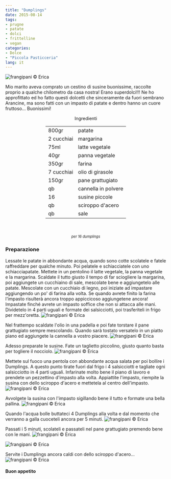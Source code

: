 ```yaml
---
title: "Dumplings"
date: 2015-08-14
tags:
- prugne
- patate
- dolci
- frittelline
- vegan
categories:
- Dolce
- "Piccola Pasticceria"
lang: it
---
```

![](header.jpg "frangipani © Erica")

Mio marito aveva comprato un cestino di susine buonissime, raccolte proprio a qualche chilometro da casa nostra! Erano superdolci!!! Ne ho approfittato ed ho fatto questi dolcetti che sinceramente da fuori sembrano Arancine, ma sono fatti con un impasto di patate e dentro hanno un cuore fruttoso... Buonissimi!


<div id="wrapper" style="text-align: center">
  <div id="yourdiv" style="display: inline-block;">
    <div class="ingredients">
      <div class="ingredients-title">Ingredienti</div>
      <table>
        <tbody>
          <tr>
            <td>800gr</td>
            <td>patate</td>
          </tr>
          <tr>
            <td>2 cucchiai</td>
            <td>margarina</td>
          </tr>
          <tr>
            <td>75ml</td>
            <td>latte vegetale</td>
          </tr>
          <tr>
            <td>40gr</td>
            <td>panna vegetale</td>
          </tr>
          <tr>
            <td>350gr</td>
            <td>farina</td>
          </tr>
          <tr>
            <td>7 cucchiai</td>
            <td>olio di girasole</td>
          </tr>
          <tr>
            <td>150gr</td>
            <td>pane grattugiato</td>
          </tr>
          <tr>
            <td>qb</td>
            <td>cannella in polvere</td>
          </tr>
          <tr>
            <td>16</td>
            <td>susine piccole</td>
          </tr>
          <tr>
            <td>qb</td>
            <td>sciroppo d'acero</td>
          </tr>
          <tr> 
            <td>qb</td>
            <td>sale</td>
          </tr>
        </tbody>
      </table>
      <br></br>
      <i class="pull-right" style="font-size: 80%;">per 16 dumplings</i>
    </div>
  </div>
</div>


<h3>
  <font color="grey">
    <i class="fa fa-cogs"></i>
  </font> Preparazione
</h3>

Lessate le patate in abbondante acqua, quando sono cotte scolatele e fatele raffreddare per qualche minuto. Poi pelatele e schiacciatele con uno schiacciapatate. Mettete in un pentolino il latte vegetale, la panna vegetale e la margarina. Scaldate il tutto giusto il tempo di far sciogliere la margarina, poi aggiungete un cucchiaino di sale, mescolate bene e aggiungetelo alle patate. Mescolate con un cucchiaio di legno, poi iniziate ad impastare aggiungendo un po' di farina alla volta. Se quando avrete finito la farina l'impasto risulterà ancora troppo appiccicoso aggiungetene ancora! Impastate finché avrete un impasto soffice che non si attacca alle mani. Dividetelo in 4 parti uguali e formate dei salsicciotti, poi trasferiteli in frigo per mezz'oretta.
![](impasto.jpg "frangipani © Erica")

Nel frattempo scaldate l'olio in una padella e poi fate torstare il pane grattugiato sempre mescolando. Quando sarà tostato versatelo in un piatto piano ed aggiungete la cannella a vostro piacere.
![](pangrattato.jpg "frangipani © Erica")

Adesso preparate le susine. Fate un taglietto piccolino, giusto quanto basta per togliere il nocciolo.
![](prugne.jpg "frangipani © Erica")

Mettete sul fuoco una pentola con abbondante acqua salata per poi bollire i Dumplings. A questo punto tirate fuori dal frigo i 4 salsicciotti e tagliate ogni salsicciotto in 4 parti uguali. Infarinate molto bene il piano di lavoro e prendete un pezzettino d'impasto alla volta. Appiattite l'impasto, riempite la susina con dello sciroppo d'acero e mettetela al centro dell'impasto.
![](riempire.jpg "frangipani © Erica")

Avvolgete la susina con l'impasto sigillando bene il tutto e formate una bella pallina.
![](fatto.jpg "frangipani © Erica")

Quando l'acqua bolle buttateci 4 Dumplings alla volta e dal momento che verranno a galla cuoceteli ancora per 5 minuti.
![](bollire.jpg "frangipani © Erica")

Passati i 5 minuti, scolateli e passateli nel pane grattugiato premendo bene con le mani.
![](impanare.jpg "frangipani © Erica")

![](impanati.jpg "frangipani © Erica")

Servite i Dumplings ancora caldi con dello sciroppo d'acero...
![](risultato.jpg "frangipani © Erica")


<h4>Buon appetito
  <font color="red">
    <i class="fa fa-smile-o"></i>
  </font>
</h4>